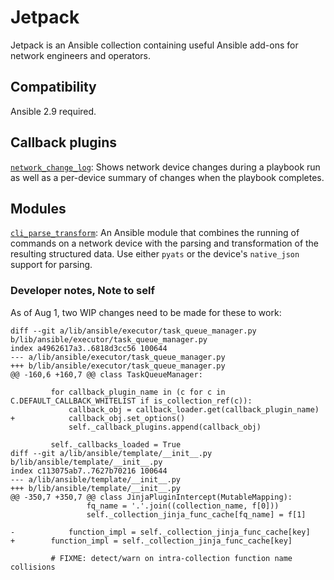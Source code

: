 # Jetpack

Jetpack is an Ansible collection containing useful Ansible add-ons for network engineers and operators.

## Compatibility

Ansible 2.9 required.

## Callback plugins

[`network_change_log`](network_change_log.md): Shows network device changes during a playbook run as well as a per-device summary of changes when the playbook completes.

## Modules

[`cli_parse_transform`](cli_parse_transform.md): An Ansible module that combines the running of commands on a network device with the parsing and transformation of the resulting structured data. Use either `pyats` or the device's `native_json` support for parsing.

### Developer notes, Note to self

As of Aug 1, two WIP changes need to be made for these to work:

```
diff --git a/lib/ansible/executor/task_queue_manager.py b/lib/ansible/executor/task_queue_manager.py
index a4962617a3..6818d3cc56 100644
--- a/lib/ansible/executor/task_queue_manager.py
+++ b/lib/ansible/executor/task_queue_manager.py
@@ -160,6 +160,7 @@ class TaskQueueManager:

         for callback_plugin_name in (c for c in C.DEFAULT_CALLBACK_WHITELIST if is_collection_ref(c)):
             callback_obj = callback_loader.get(callback_plugin_name)
+            callback_obj.set_options()
             self._callback_plugins.append(callback_obj)

         self._callbacks_loaded = True
diff --git a/lib/ansible/template/__init__.py b/lib/ansible/template/__init__.py
index c113075ab7..7627b70216 100644
--- a/lib/ansible/template/__init__.py
+++ b/lib/ansible/template/__init__.py
@@ -350,7 +350,7 @@ class JinjaPluginIntercept(MutableMapping):
                 fq_name = '.'.join((collection_name, f[0]))
                 self._collection_jinja_func_cache[fq_name] = f[1]

-            function_impl = self._collection_jinja_func_cache[key]
+        function_impl = self._collection_jinja_func_cache[key]

         # FIXME: detect/warn on intra-collection function name collisions
```
